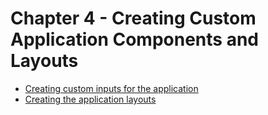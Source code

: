 # Chapter 4 - Creating Custom Application Components and Layouts

- [Creating custom inputs for the application](./4_1/)
- [Creating the application layouts](./4_2/)
